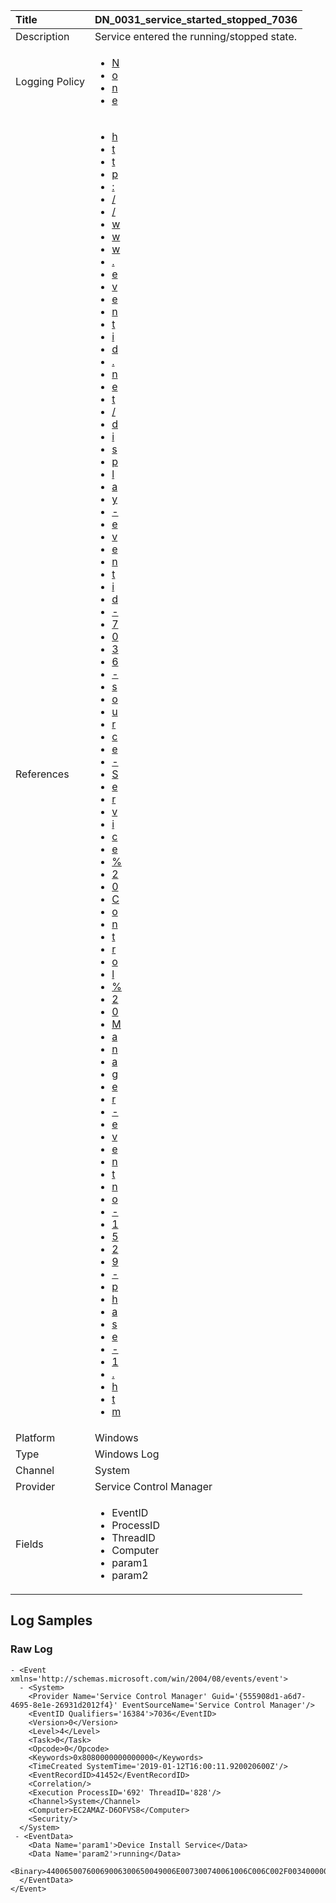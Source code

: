 | Title          | DN_0031_service_started_stopped_7036                                                                                                      |
|:---------------|:-----------------------------------------------------------------------------------------------------------------|
| Description    | Service entered the running/stopped state.                                                                                                |
| Logging Policy | <ul><li>[N](../Logging_Policies/N.md)</li><li>[o](../Logging_Policies/o.md)</li><li>[n](../Logging_Policies/n.md)</li><li>[e](../Logging_Policies/e.md)</li></ul> |
| References     | <ul><li>[h](h)</li><li>[t](t)</li><li>[t](t)</li><li>[p](p)</li><li>[:](:)</li><li>[/](/)</li><li>[/](/)</li><li>[w](w)</li><li>[w](w)</li><li>[w](w)</li><li>[.](.)</li><li>[e](e)</li><li>[v](v)</li><li>[e](e)</li><li>[n](n)</li><li>[t](t)</li><li>[i](i)</li><li>[d](d)</li><li>[.](.)</li><li>[n](n)</li><li>[e](e)</li><li>[t](t)</li><li>[/](/)</li><li>[d](d)</li><li>[i](i)</li><li>[s](s)</li><li>[p](p)</li><li>[l](l)</li><li>[a](a)</li><li>[y](y)</li><li>[-](-)</li><li>[e](e)</li><li>[v](v)</li><li>[e](e)</li><li>[n](n)</li><li>[t](t)</li><li>[i](i)</li><li>[d](d)</li><li>[-](-)</li><li>[7](7)</li><li>[0](0)</li><li>[3](3)</li><li>[6](6)</li><li>[-](-)</li><li>[s](s)</li><li>[o](o)</li><li>[u](u)</li><li>[r](r)</li><li>[c](c)</li><li>[e](e)</li><li>[-](-)</li><li>[S](S)</li><li>[e](e)</li><li>[r](r)</li><li>[v](v)</li><li>[i](i)</li><li>[c](c)</li><li>[e](e)</li><li>[%](%)</li><li>[2](2)</li><li>[0](0)</li><li>[C](C)</li><li>[o](o)</li><li>[n](n)</li><li>[t](t)</li><li>[r](r)</li><li>[o](o)</li><li>[l](l)</li><li>[%](%)</li><li>[2](2)</li><li>[0](0)</li><li>[M](M)</li><li>[a](a)</li><li>[n](n)</li><li>[a](a)</li><li>[g](g)</li><li>[e](e)</li><li>[r](r)</li><li>[-](-)</li><li>[e](e)</li><li>[v](v)</li><li>[e](e)</li><li>[n](n)</li><li>[t](t)</li><li>[n](n)</li><li>[o](o)</li><li>[-](-)</li><li>[1](1)</li><li>[5](5)</li><li>[2](2)</li><li>[9](9)</li><li>[-](-)</li><li>[p](p)</li><li>[h](h)</li><li>[a](a)</li><li>[s](s)</li><li>[e](e)</li><li>[-](-)</li><li>[1](1)</li><li>[.](.)</li><li>[h](h)</li><li>[t](t)</li><li>[m](m)</li></ul>                                  |
| Platform       | Windows    																																															  |
| Type           | Windows Log        																																															  |
| Channel        | System     																																															  |
| Provider       | Service Control Manager    																																															  |
| Fields         | <ul><li>EventID</li><li>ProcessID</li><li>ThreadID</li><li>Computer</li><li>param1</li><li>param2</li></ul>                                               |


## Log Samples

### Raw Log

```
- <Event xmlns='http://schemas.microsoft.com/win/2004/08/events/event'>
  - <System>
    <Provider Name='Service Control Manager' Guid='{555908d1-a6d7-4695-8e1e-26931d2012f4}' EventSourceName='Service Control Manager'/>
    <EventID Qualifiers='16384'>7036</EventID>
    <Version>0</Version>
    <Level>4</Level>
    <Task>0</Task>
    <Opcode>0</Opcode>
    <Keywords>0x8080000000000000</Keywords>
    <TimeCreated SystemTime='2019-01-12T16:00:11.920020600Z'/>
    <EventRecordID>41452</EventRecordID>
    <Correlation/>
    <Execution ProcessID='692' ThreadID='828'/>
    <Channel>System</Channel>
    <Computer>EC2AMAZ-D6OFVS8</Computer>
    <Security/>
  </System>
 - <EventData>
    <Data Name='param1'>Device Install Service</Data>
    <Data Name='param2'>running</Data>
    <Binary>44006500760069006300650049006E007300740061006C006C002F0034000000</Binary>
  </EventData>
</Event>

```




